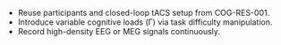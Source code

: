 * Reuse participants and closed-loop tACS setup from COG-RES-001.
* Introduce variable cognitive loads (Γ) via task difficulty manipulation.
* Record high-density EEG or MEG signals continuously.